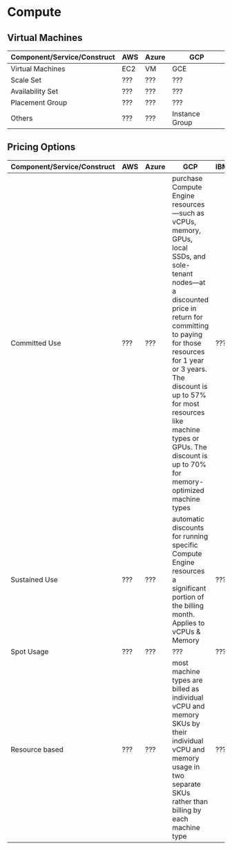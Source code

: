 # Compute 


## Virtual Machines
| Component/Service/Construct| AWS | Azure | GCP |
|----------------------------|-----|-------|-----|
| Virtual Machines| EC2 | VM | GCE |
| Scale Set| ??? | ??? | ??? | ???|
| Availability Set| ??? | ??? | ??? |
| Placement Group | ??? | ??? | ??? |
| Others | ??? | ??? | Instance Group| 




## Pricing Options
   
| Component/Service/Construct| AWS | Azure | GCP | IBM |
|----------------------------|-----|-------|-----|-----|
| Committed Use| ??? | ??? | purchase Compute Engine resources—such as vCPUs, memory, GPUs, local SSDs, and sole-tenant nodes—at a discounted price in return for committing to paying for those resources for 1 year or 3 years. The discount is up to 57% for most resources like machine types or GPUs. The discount is up to 70% for memory-optimized machine types | ???|
| Sustained Use| ??? | ??? | automatic discounts for running specific Compute Engine resources a significant portion of the billing month. Applies to vCPUs & Memory | ???|
| Spot Usage| ??? | ??? | ??? | ???|
| Resource based | ??? | ??? | most machine types are billed as individual vCPU and memory SKUs by their individual vCPU and memory usage in two separate SKUs rather than billing by each machine type| ???|


